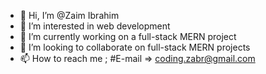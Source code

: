 - 👋 Hi, I’m @Zaim Ibrahim
- 👀 I’m interested in web development
- 🌱 I’m currently working on a full-stack MERN project 
- 💞️ I’m looking to collaborate on full-stack MERN projects
- 📫 How to reach me ; #E-mail => coding.zabr@gmail.com

